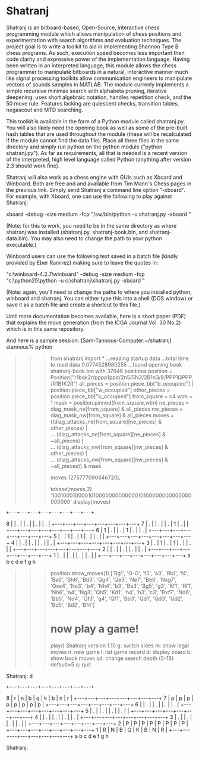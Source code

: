 # Shatranj

Shatranj is an bitboard-based, Open-Source, interactive chess programming module which allows manipulation of chess positions and experimentation with search algorithms and evaluation techniques. The project goal is to write a toolkit to aid in implementing Shannon Type B chess programs. As such, execution speed becomes less important then code clarity and expressive power of the implementation language. Having been written in an interpreted language, this module allows the chess programmer to manipulate bitboards in a natural, interactive manner much like signal processing toolkits allow communication engineers to manipulate vectors of sounds samples in MATLAB. The module currenly implements a simple recursive minimax search with alphabeta pruning, iterative deepening, uses short algebraic notation, handles repetition check, and the 50 move rule. Features lacking are quiescent checks, transition tables, negascout and MTD searching.

This toolkit is available in the form of a Python module called shatranj.py. You will also likely need the opening book as well as some of the pre-built hash tables that are used throughout the module (these will be recalculated if the module cannot find the data file). Place all three files in the same directory and simply run python on the python module ("python shatranj.py"). As far as requirements, all that is needed is a recent version of the interpreted, high level language called Python (anything after version 2.3 should work fine).

Shatranj will also work as a chess engine with GUIs such as Xboard and Winboard. Both are free and and available from Tim Mann's Chess pages in the previous link. Simply send Shatranj a command line option "-xboard". For example, with Xboard, one can use the following to play against Shatranj:

xboard -debug -size medium -fcp "/sw/bin/python -u shatranj.py -xboard "

(Note: for this to work, you need to be in the same directory as where shatranj was installed (shatranj.py, shatranj-book.bin, and shatranj-data.bin). You may also need to change the path to your python executable.)

Winboard users can use the following text saved in a batch file (kindly provided by Eber Ramirez) making sure to leave the quotes in:

"c:\winboard-4.2.7\winboard" -debug -size medium -fcp "c:\python25\python -u c:\shatranj\shatranj.py -xboard "

(Note: again, you'll need to change the paths to where you installed python, winboard and shatranj. You can either type this into a shell (DOS window) or save it as a batch file and create a shortcut to this file.)

Until more documentation becomes available, here is a short paper (PDF) that explains the move generation (from the ICGA Journal Vol. 30 No.2) which is in this same repository.

And here is a sample session:
[Sam-Tannous-Computer:~/shatranj] stannous% python
>>> from shatranj import *
...reading startup data
...total time to read data 0.0774528980255
...found opening book shatranj-book.bin with 37848 positions
>>> position = Position("r1bqk2r/pppp1ppp/2n5/5N2/2B1n3/8/PPP1QPPP/R1B1K2R")
>>> all_pieces = position.piece_bb["b_occupied"] | position.piece_bb["w_occupied"]
>>> other_pieces = position.piece_bb["b_occupied"]
>>> from_square = c4
>>> wtm = 1
>>> mask = position.pinned(from_square,wtm)
>>> ne_pieces = diag_mask_ne[from_square] & all_pieces
>>> nw_pieces = diag_mask_nw[from_square] & all_pieces
>>> moves = ((diag_attacks_ne[from_square][ne_pieces] & other_pieces) | \
...          (diag_attacks_ne[from_square][ne_pieces] & ~all_pieces)  | \
...          (diag_attacks_nw[from_square][nw_pieces] & other_pieces) | \
...          (diag_attacks_nw[from_square][nw_pieces] & ~all_pieces)) & mask
>>> 
>>> moves
1275777090846720L
>>> 
>>> tobase(moves,2)
'100100010000101000000000000010100000000000000000000'
>>> display(moves)

    +---+---+---+---+---+---+---+---+
  8 |   | . |   | . |   | . |   | . | 
    +---+---+---+---+---+---+---+---+
  7 | . |   | . |   | . | 1 | . |   | 
    +---+---+---+---+---+---+---+---+
  6 | 1 | . |   | . | 1 | . |   | . | 
    +---+---+---+---+---+---+---+---+
  5 | . | 1 | . | 1 | . |   | . |   | 
    +---+---+---+---+---+---+---+---+
  4 |   | . |   | . |   | . |   | . | 
    +---+---+---+---+---+---+---+---+
  3 | . | 1 | . | 1 | . |   | . |   | 
    +---+---+---+---+---+---+---+---+
  2 |   | . |   | . |   | . |   | . | 
    +---+---+---+---+---+---+---+---+
  1 | . |   | . |   | . |   | . |   | 
    +---+---+---+---+---+---+---+---+
      a   b   c   d   e   f   g   h  

>>> position.show_moves(1)
['Rg1', 'O-O', 'f3', 'a3', 'Rb1', 'f4', 'Ba6', 
'Bh6', 'Bd3', 'Qg4', 'Qe3', 'Ne7', 'Be6', 'Nxg7', 
'Qxe4', 'Ne3', 'b4', 'Nh4', 'b3', 'Be3', 'Bg5', 
'g3', 'Kf1', 'Rf1', 'Nh6', 'a4', 'Ng3', 'Qh5', 
'Kd1', 'h4', 'h3', 'c3', 'Bxf7', 'Nd6', 'Bb5', 
'Nd4', 'Qf3', 'g4', 'Qf1', 'Bb3', 'Qd1', 'Qd3', 
'Qd2', 'Bd5', 'Bd2', 'Bf4']
>>> 
>>> # now play a game!
>>> play()
Shatranj version 1.10
         g: switch sides     m: show legal moves
         n: new game         l: list game record
         d: display board    b: show book moves
        sd: change search depth (2-16) default=5
         q: quit

Shatranj: d

    +---+---+---+---+---+---+---+---+
  8 | r | n | b | q | k | b | n | r | 
    +---+---+---+---+---+---+---+---+
  7 | p | p | p | p | p | p | p | p | 
    +---+---+---+---+---+---+---+---+
  6 |   | . |   | . |   | . |   | . | 
    +---+---+---+---+---+---+---+---+
  5 | . |   | . |   | . |   | . |   | 
    +---+---+---+---+---+---+---+---+
  4 |   | . |   | . |   | . |   | . | 
    +---+---+---+---+---+---+---+---+
  3 | . |   | . |   | . |   | . |   | 
    +---+---+---+---+---+---+---+---+
  2 | P | P | P | P | P | P | P | P | 
    +---+---+---+---+---+---+---+---+
  1 | R | N | B | Q | K | B | N | R | 
    +---+---+---+---+---+---+---+---+
      a   b   c   d   e   f   g   h  



Shatranj: 

